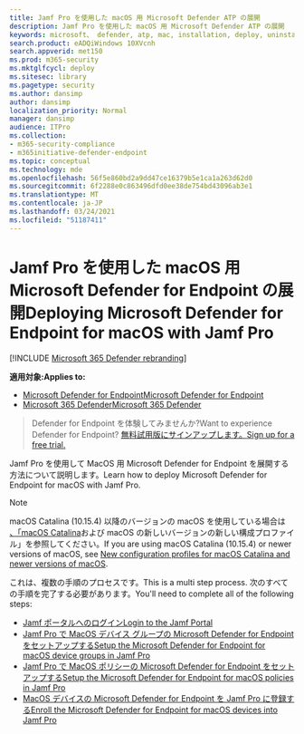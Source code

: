 ```yaml
---
title: Jamf Pro を使用した macOS 用 Microsoft Defender ATP の展開
description: Jamf Pro を使用した macOS 用 Microsoft Defender ATP の展開
keywords: microsoft、 defender, atp, mac, installation, deploy, uninstallation, intune, jamfpro, macos, catalina, mojave, high sierra
search.product: eADQiWindows 10XVcnh
search.appverid: met150
ms.prod: m365-security
ms.mktglfcycl: deploy
ms.sitesec: library
ms.pagetype: security
ms.author: dansimp
author: dansimp
localization_priority: Normal
manager: dansimp
audience: ITPro
ms.collection:
- m365-security-compliance
- m365initiative-defender-endpoint
ms.topic: conceptual
ms.technology: mde
ms.openlocfilehash: 56f5e860bd2a9dd47ce16379b5e1ca1a263d62d0
ms.sourcegitcommit: 6f2288e0c863496dfd0ee38de754bd43096ab3e1
ms.translationtype: MT
ms.contentlocale: ja-JP
ms.lasthandoff: 03/24/2021
ms.locfileid: "51187411"
---
```

# <a name="deploying-microsoft-defender-for-endpoint-for-macos-with-jamf-pro"></a><span data-ttu-id="2b582-104">Jamf Pro を使用した macOS 用 Microsoft Defender for Endpoint の展開</span><span class="sxs-lookup"><span data-stu-id="2b582-104">Deploying Microsoft Defender for Endpoint for macOS with Jamf Pro</span></span>

[!INCLUDE [Microsoft 365 Defender rebranding](../../includes/microsoft-defender.md)]


<span data-ttu-id="2b582-105">**適用対象:**</span><span class="sxs-lookup"><span data-stu-id="2b582-105">**Applies to:**</span></span>
- [<span data-ttu-id="2b582-106">Microsoft Defender for Endpoint</span><span class="sxs-lookup"><span data-stu-id="2b582-106">Microsoft Defender for Endpoint</span></span>](https://go.microsoft.com/fwlink/p/?linkid=2154037)
- [<span data-ttu-id="2b582-107">Microsoft 365 Defender</span><span class="sxs-lookup"><span data-stu-id="2b582-107">Microsoft 365 Defender</span></span>](https://go.microsoft.com/fwlink/?linkid=2118804)

><span data-ttu-id="2b582-108">Defender for Endpoint を体験してみませんか?</span><span class="sxs-lookup"><span data-stu-id="2b582-108">Want to experience Defender for Endpoint?</span></span> [<span data-ttu-id="2b582-109">無料試用版にサインアップします。</span><span class="sxs-lookup"><span data-stu-id="2b582-109">Sign up for a free trial.</span></span>](https://www.microsoft.com/microsoft-365/windows/microsoft-defender-atp?ocid=docs-wdatp-investigateip-abovefoldlink)

<span data-ttu-id="2b582-110">Jamf Pro を使用して MacOS 用 Microsoft Defender for Endpoint を展開する方法について説明します。</span><span class="sxs-lookup"><span data-stu-id="2b582-110">Learn how to deploy Microsoft Defender for Endpoint for macOS with Jamf Pro.</span></span>

> [!NOTE]
> <span data-ttu-id="2b582-111">macOS Catalina (10.15.4) 以降のバージョンの macOS を使用している場合は [、「macOS Catalina](https://docs.microsoft.com/microsoft-365/security/defender-endpoint/mac-sysext-policies)および macOS の新しいバージョンの新しい構成プロファイル」を参照してください。</span><span class="sxs-lookup"><span data-stu-id="2b582-111">If you are using macOS Catalina (10.15.4) or newer versions of macOS, see [New configuration profiles for macOS Catalina and newer versions of macOS](https://docs.microsoft.com/microsoft-365/security/defender-endpoint/mac-sysext-policies).</span></span>

<span data-ttu-id="2b582-112">これは、複数の手順のプロセスです。</span><span class="sxs-lookup"><span data-stu-id="2b582-112">This is a multi step process.</span></span> <span data-ttu-id="2b582-113">次のすべての手順を完了する必要があります。</span><span class="sxs-lookup"><span data-stu-id="2b582-113">You'll need to complete all of the following steps:</span></span>

- [<span data-ttu-id="2b582-114">Jamf ポータルへのログイン</span><span class="sxs-lookup"><span data-stu-id="2b582-114">Login to the Jamf Portal</span></span>](mac-install-jamfpro-login.md)
- [<span data-ttu-id="2b582-115">Jamf Pro で MacOS デバイス グループの Microsoft Defender for Endpoint をセットアップする</span><span class="sxs-lookup"><span data-stu-id="2b582-115">Setup the Microsoft Defender for Endpoint for macOS device groups in Jamf Pro</span></span>](mac-jamfpro-device-groups.md)
- [<span data-ttu-id="2b582-116">Jamf Pro で MacOS ポリシーの Microsoft Defender for Endpoint をセットアップする</span><span class="sxs-lookup"><span data-stu-id="2b582-116">Setup the Microsoft Defender for Endpoint for macOS policies in Jamf Pro</span></span>](mac-jamfpro-policies.md)
- [<span data-ttu-id="2b582-117">MacOS デバイスの Microsoft Defender for Endpoint を Jamf Pro に登録する</span><span class="sxs-lookup"><span data-stu-id="2b582-117">Enroll the Microsoft Defender for Endpoint for macOS devices into Jamf Pro</span></span>](mac-jamfpro-enroll-devices.md)




